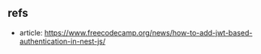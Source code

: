 ## refs

- article: https://www.freecodecamp.org/news/how-to-add-jwt-based-authentication-in-nest-js/